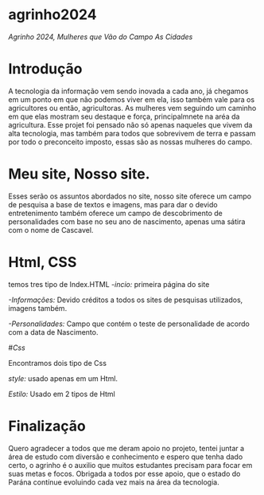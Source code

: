 # agrinho2024
*Agrinho 2024, Mulheres que Vão do Campo As Cidades*

# Introdução
A tecnologia da informação vem sendo inovada a cada ano, já chegamos em um ponto em que não podemos viver em ela, isso também vale para os agricultores ou então, agricultoras.
As mulheres vem seguindo um caminho em que elas mostram seu destaque e força, principalmnete na aréa da agricultura. Esse projet foi pensado não só apenas naqueles que vivem da alta tecnologia, mas também para todos que sobrevivem de terra e passam por todo o preconceito imposto, essas são as nossas mulheres do campo.

# Meu site, Nosso site.
Esses serão os assuntos abordados no site, nosso site oferece um campo de pesquisa a base de textos e imagens, mas para dar o devido entretenimento também oferece um campo de descobrimento de personalidades com base no seu ano de nascimento, apenas uma sátira com o nome de Cascavel.

# Html, CSS
temos tres tipo de Index.HTML
*-incio:* primeira página do site

*-Informações:* Devido créditos a todos os sites de pesquisas utilizados, imagens também.

*-Personalidades:* Campo que contém o teste de personalidade de acordo com a data de Nascimento.

#*Css*

Encontramos dois tipo de Css 

*style:* usado apenas em um Html.

*Estilo:* Usado em 2 tipos de Html

# Finalização

Quero agradecer a todos que me deram apoio no projeto, tentei juntar a área de estudo com diversão e conhecimento e espero que tenha dado certo, o agrinho é o auxilio que muitos estudantes precisam para focar em suas metas e focos. Obrigada a todos por esse apoio, que o estado do Parána contínue evoluindo cada vez mais na área da tecnologia.
